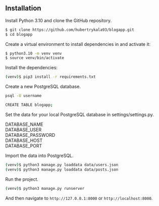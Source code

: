## Installation

Install Python 3.10 and clone the GitHub repository.

```bash
$ git clone https://github.com/hubertrykala93/blogapp.git
$ cd blogapp
```

Create a virtual environment to install dependencies in and activate it:

```bash
$ python3.10 -m venv venv
$ source venv/bin/activate
```

Install the dependencies:

```bash
(venv)$ pip3 install -r requirements.txt
```

Create a new PostgreSQL database.

```bash
psql -U username
```

```bash
CREATE TABLE blogapp;
```

Set the data for your local PostgreSQL database in settings/settings.py.

DATABASE_NAME</br>
DATABASE_USER</br>
DATABASE_PASSWORD</br>
DATABASE_HOST</br>
DATABASE_PORT

Import the data into PostgreSQL.

```bash
(venv)$ python3 manage.py loaddata data/users.json
(venv)$ python3 manage.py loaddata data/posts.json
```

Run the project.

```bash
(venv)$ python3 manage.py runserver
```

And then navigate to ```http://127.0.0.1:8000``` or ```http://localhost:8000```.
